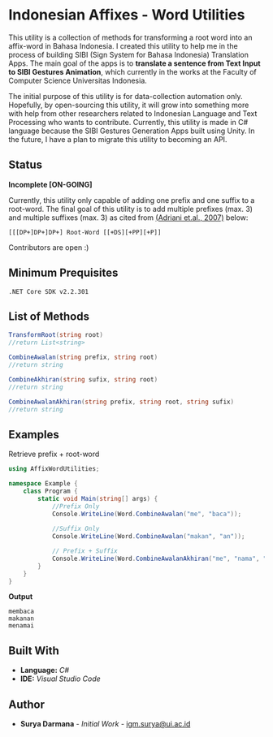 # Indonesian Affixes - Word Utilities

This utility is a collection of methods for transforming a root word into an affix-word in Bahasa Indonesia. I created this utility to help me in the process of building SIBI (Sign System for Bahasa Indonesia) Translation Apps. The main goal of the apps is to **translate a sentence from Text Input to SIBI Gestures Animation**, which currently in the works at the Faculty of Computer Science Universitas Indonesia.


The initial purpose of this utility is for data-collection automation only. Hopefully, by open-sourcing this utility, it will grow into something more with help from other researchers related to Indonesian Language and Text Processing who wants to contribute. Currently, this utility is made in C# language because the SIBI Gestures Generation Apps built using Unity. In the future, I have a plan to migrate this utility to becoming an API.

## Status
**Incomplete [ON-GOING]**

Currently, this utility only capable of adding one prefix and one suffix to a root-word.
The final goal of this utility is to add multiple prefixes (max. 3) and multiple suffixes (max. 3)
as cited from [(Adriani et.al., 2007)](https://www.researchgate.net/profile/Jelita_Asian/publication/220316701_Stemming_Indonesian_A_confix-stripping_approach/links/5badcaff299bf13e6051ef4b/Stemming-Indonesian-A-confix-stripping-approach.pdf) below:
```
[[[DP+]DP+]DP+] Root-Word [[+DS][+PP][+P]]
```

Contributors are open :)

## Minimum Prequisites
```
.NET Core SDK v2.2.301
```

## List of Methods
```csharp
TransformRoot(string root) 
//return List<string>

CombineAwalan(string prefix, string root) 
//return string

CombineAkhiran(string sufix, string root) 
//return string

CombineAwalanAkhiran(string prefix, string root, string sufix) 
//return string
```
## Examples
Retrieve prefix + root-word
```csharp
using AffixWordUtilities;

namespace Example {
    class Program {
        static void Main(string[] args) {
            //Prefix Only
            Console.WriteLine(Word.CombineAwalan("me", "baca"));
            
            //Suffix Only
            Console.WriteLine(Word.CombineAwalan("makan", "an"));

            // Prefix + Suffix
            Console.WriteLine(Word.CombineAwalanAkhiran("me", "nama", "i"));
        }
    }
}
```
**Output**
```
membaca
makanan
menamai
```

## Built With

* **Language:** *C#*
* **IDE:** *Visual Studio Code*

## Author

* **Surya Darmana** - *Initial Work* - igm.surya@ui.ac.id


